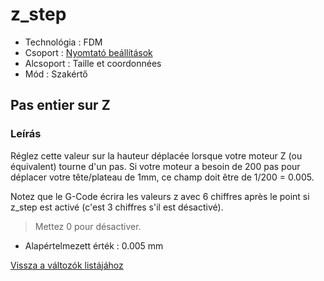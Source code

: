 # z\_step

* Technológia : FDM
* Csoport : [Nyomtató beállítások](../../beallitasok/printer_settings.md)
* Alcsoport : Taille et coordonnées
* Mód : Szakértő

## Pas entier sur Z

### Leírás

Réglez cette valeur sur la hauteur déplacée lorsque votre moteur Z \(ou équivalent\) tourne d'un pas. Si votre moteur a besoin de 200 pas pour déplacer votre tête/plateau de 1mm, ce champ doit être de 1/200 = 0.005.

Notez que le G-Code écrira les valeurs z avec 6 chiffres après le point si z\_step est activé \(c'est 3 chiffres s'il est désactivé\).

> Mettez 0 pour désactiver.

* Alapértelmezett érték : 0.005 mm

[Vissza a változók listájához](/)

